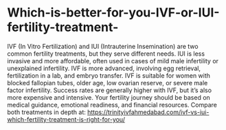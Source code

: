 # Which-is-better-for-you-IVF-or-IUI-fertility-treatment-

IVF (In Vitro Fertilization) and IUI (Intrauterine Insemination) are two common fertility treatments, but they serve different needs. IUI is less invasive and more affordable, often used in cases of mild male infertility or unexplained infertility. IVF is more advanced, involving egg retrieval, fertilization in a lab, and embryo transfer. IVF is suitable for women with blocked fallopian tubes, older age, low ovarian reserve, or severe male factor infertility. Success rates are generally higher with IVF, but it’s also more expensive and intensive. Your fertility journey should be based on medical guidance, emotional readiness, and financial resources. Compare both treatments in depth at: https://trinityivfahmedabad.com/ivf-vs-iui-which-fertility-treatment-is-right-for-you/
